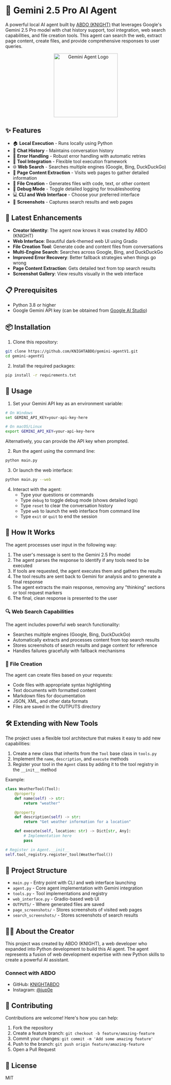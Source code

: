 # 🤖 Gemini 2.5 Pro AI Agent

A powerful local AI agent built by [ABDO (KNIGHT)](https://github.com/KNIGHTABDO) that leverages Google's Gemini 2.5 Pro model with chat history support, tool integration, web search capabilities, and file creation tools. This agent can search the web, extract page content, create files, and provide comprehensive responses to user queries.

<div align="center">
  <img src="https://api.dicebear.com/7.x/bottts/svg?seed=gemini&backgroundColor=1e1e2e" width="200" alt="Gemini Agent Logo">
</div>

## ✨ Features

- 🏠 **Local Execution** - Runs locally using Python
- 💬 **Chat History** - Maintains conversation history
- 🔄 **Error Handling** - Robust error handling with automatic retries
- 🧰 **Tool Integration** - Flexible tool execution framework
- 🌐 **Web Search** - Searches multiple engines (Google, Bing, DuckDuckGo)
- 📄 **Page Content Extraction** - Visits web pages to gather detailed information
- 📝 **File Creation** - Generates files with code, text, or other content
- 🐞 **Debug Mode** - Toggle detailed logging for troubleshooting
- 💻 **CLI and Web Interface** - Choose your preferred interface
- 📸 **Screenshots** - Captures search results and web pages

## 🚀 Latest Enhancements

- **Creator Identity**: The agent now knows it was created by ABDO (KNIGHT)
- **Web Interface**: Beautiful dark-themed web UI using Gradio
- **File Creation Tool**: Generate code and content files from conversations
- **Multi-Engine Search**: Searches across Google, Bing, and DuckDuckGo
- **Improved Error Recovery**: Better fallback strategies when things go wrong
- **Page Content Extraction**: Gets detailed text from top search results
- **Screenshot Gallery**: View results visually in the web interface

## 📋 Prerequisites

- Python 3.8 or higher
- Google Gemini API key (can be obtained from [Google AI Studio](https://aistudio.google.com/))

## 📦 Installation

1. Clone this repository:

```bash
git clone https://github.com/KNIGHTABDO/gemini-agentV1.git
cd gemini-agentV1
```

2. Install the required packages:

```bash
pip install -r requirements.txt
```

## 🔧 Usage

1. Set your Gemini API key as an environment variable:

```bash
# On Windows
set GEMINI_API_KEY=your-api-key-here

# On macOS/Linux
export GEMINI_API_KEY=your-api-key-here
```

Alternatively, you can provide the API key when prompted.

2. Run the agent using the command line:

```bash
python main.py
```

3. Or launch the web interface:

```bash
python main.py --web
```

4. Interact with the agent:
   - Type your questions or commands
   - Type `debug` to toggle debug mode (shows detailed logs)
   - Type `reset` to clear the conversation history
   - Type `web` to launch the web interface from command line
   - Type `exit` or `quit` to end the session

## 🧠 How It Works

The agent processes user input in the following way:

1. The user's message is sent to the Gemini 2.5 Pro model
2. The agent parses the response to identify if any tools need to be executed
3. If tools are requested, the agent executes them and gathers the results
4. The tool results are sent back to Gemini for analysis and to generate a final response
5. The agent extracts the main response, removing any "thinking" sections or tool request markers
6. The final, clean response is presented to the user

### 🔍 Web Search Capabilities

The agent includes powerful web search functionality:

- Searches multiple engines (Google, Bing, DuckDuckGo)
- Automatically extracts and processes content from top search results
- Stores screenshots of search results and page content for reference
- Handles failures gracefully with fallback mechanisms

### 📁 File Creation

The agent can create files based on your requests:

- Code files with appropriate syntax highlighting
- Text documents with formatted content
- Markdown files for documentation
- JSON, XML, and other data formats
- Files are saved in the OUTPUTS directory

## 🛠️ Extending with New Tools

The project uses a flexible tool architecture that makes it easy to add new capabilities:

1. Create a new class that inherits from the `Tool` base class in `tools.py`
2. Implement the `name`, `description`, and `execute` methods
3. Register your tool in the `Agent` class by adding it to the tool registry in the `__init__` method

Example:

```python
class WeatherTool(Tool):
    @property
    def name(self) -> str:
        return "weather"

    @property
    def description(self) -> str:
        return "Get weather information for a location"

    def execute(self, location: str) -> Dict[str, Any]:
        # Implementation here
        pass

# Register in Agent.__init__
self.tool_registry.register_tool(WeatherTool())
```

## 📂 Project Structure

- `main.py` - Entry point with CLI and web interface launching
- `agent.py` - Core agent implementation with Gemini integration
- `tools.py` - Tool implementations and registry
- `web_interface.py` - Gradio-based web UI
- `OUTPUTS/` - Where generated files are saved
- `page_screenshots/` - Stores screenshots of visited web pages
- `search_screenshots/` - Stores screenshots of search results

## 👨‍💻 About the Creator

This project was created by ABDO (KNIGHT), a web developer who expanded into Python development to build this AI agent. The agent represents a fusion of web development expertise with new Python skills to create a powerful AI assistant.

### Connect with ABDO

- GitHub: [KNIGHTABDO](https://github.com/KNIGHTABDO)
- Instagram: [@jup0e](https://www.instagram.com/jup0e)

## 🤝 Contributing

Contributions are welcome! Here's how you can help:

1. Fork the repository
2. Create a feature branch: `git checkout -b feature/amazing-feature`
3. Commit your changes: `git commit -m 'Add some amazing feature'`
4. Push to the branch: `git push origin feature/amazing-feature`
5. Open a Pull Request

## 📝 License

MIT
